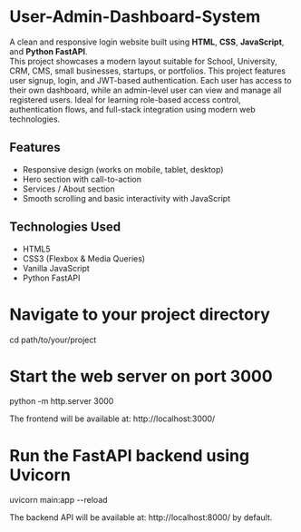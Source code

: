 # User-Admin-Dashboard-System

A clean and responsive login website built using **HTML**, **CSS**, **JavaScript**, and **Python FastAPI**.  
This project showcases a modern layout suitable for School, University, CRM, CMS, small businesses, startups, or portfolios.
This project features user signup, login, and JWT-based authentication. Each user has access to their own dashboard, while an admin-level user can view and manage all registered users. Ideal for learning role-based access control, authentication flows, and full-stack integration using modern web technologies. 

## Features

- Responsive design (works on mobile, tablet, desktop)
- Hero section with call-to-action
- Services / About section
- Smooth scrolling and basic interactivity with JavaScript

## Technologies Used

- HTML5
- CSS3 (Flexbox & Media Queries)
- Vanilla JavaScript
- Python FastAPI

# Navigate to your project directory
cd path/to/your/project

# Start the web server on port 3000
python -m http.server 3000

The frontend will be available at: http://localhost:3000/ 

# Run the FastAPI backend using Uvicorn
uvicorn main:app --reload

The backend API will be available at: http://localhost:8000/ by default.


